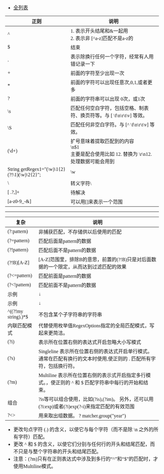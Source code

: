 <font face="SimSun" size=3>

- [全列表](https://www.runoob.com/java/java-regular-expressions.html)

正则 | 说明
---|---
^ | 1. 表示开头结尾和&一起用 <br> 2. 表示非 [^a-z]匹配不是a-z的
$ | 结束
. | 表示除换行任何一个字符，经常有人用错记录一下
+ | 前面的字符至少出现一次
* | 前面的字符可以出现任意次,0,1,或者更多
? | 前面的字符串可以出现 0次，或1次
\s | 匹配任何空白字符，包括空格、制表符、换页符等。与 [ \f\n\r\t\v] 等效。
\S | 匹配任何非空白字符。与 [^ \f\n\r\t\v] 等效。
(\d+) | 扩号意味着提取匹配到的内容 <br>  \n$1 <br> 主要是配合使用比如 12. 替换为 \r\n12. 处理数据可能会用到
String getRegex1="(\\w)\\1{2}(?!\\1)(\\w)\\2{2}"; | \\w
\ | 转义字符\
[ .?,]+ | 待解决
[a-z0-9_-&] | 可以用[]来表示一个范围


---


复杂 | 说明
---|---
(?:pattern) | 非捕获匹配，不存储供以后使用的匹配
(?=pattern) | 匹配后面是pattern的数据
(?!pattern) | 匹配后面不是pattern的数据
(?!B)[A-Z] | [A-Z]范围里，排除B的意思，前置的(?!B)只是对后面数据的一个限定，从而达到过滤匹配的效果
(?<=pattern) | 匹配前面是pattern的数据
(?<!pattern) | 匹配前面不是pattern的数据
示例 | ↓
示例 | ↓
^((?!my string).)*$ | 不包含某个子字符串的字符串
内联匹配模式 | 代替使用枚举值RegexOptions指定的全局匹配模式，写起来更简洁。
(?i) | 表示所在位置右侧的表达式开启忽略大小写模式
(?s) | Singleline 表示所在位置右侧的表达式开启单行模式。 通常在匹配有换行的文本时使用,使正则的 . 匹配所有字符，包括换行符。
(?m) | Multiline 表示所在位置右侧的表示式开启指定多行模式。，使正则的 ^ 和 $ 匹配字符串中每行的开始和结束。
组合 | ?is等可以组合使用，比如(?is),(?im)。  另外，还可以用(?i:exp)或者(?i)exp(?-i)来指定匹配的有效范围
?<> | 用来取出组数据。 ?<year> matcher.group("year")

- 更改句点字符 (.) 的含义，以使它与每个字符（而不是除 \n 之外的所有字符）匹配。
- 更改 ^ 和 $ 的含义，以使它们分别与任何行的开头和结尾匹配，而不只是与整个字符串的开头和结尾匹配。
-  注意：(?m)只有在正则表达式中涉及到多行的“^”和“$”的匹配时，才使用Multiline模式。

</font>